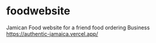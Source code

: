 # foodwebsite
 Jamican Food website for a friend food ordering Business    
https://authentic-jamaica.vercel.app/
